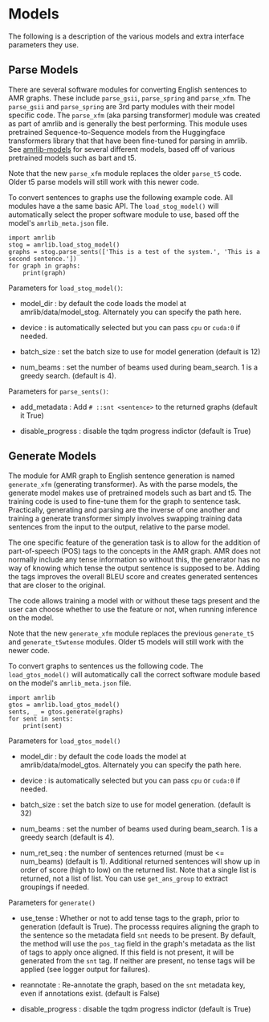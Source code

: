 # Models
The following is a description of the various models and extra interface parameters they use.


## Parse Models

There are several software modules for converting English sentences to AMR graphs.
These include `parse_gsii`, `parse_spring` and `parse_xfm`. The `parse_gsii` and `parse_spring` are
3rd party modules with their model specific code.  The `parse_xfm` (aka parsing transformer) module was
created as part of amrlib and is generally the best performing.  This module uses pretrained Sequence-to-Sequence
models from the Huggingface transformers library that that have been fine-tuned for parsing in amrlib.
See [amrlib-models](https://github.com/bjascob/amrlib-models) for several different models, based off of
various pretrained models such as bart and t5.

Note that the new `parse_xfm` module replaces the older `parse_t5` code. Older t5 parse models
will still work with this newer code.

To convert sentences to graphs use the following example code.  All modules have a the same basic API. The `load_stog_model()` will automatically select the proper software module to use, based off the model's `amrlib_meta.json` file.
```
import amrlib
stog = amrlib.load_stog_model()
graphs = stog.parse_sents(['This is a test of the system.', 'This is a second sentence.'])
for graph in graphs:
    print(graph)
```

Parameters for `load_stog_model()`:

* model_dir : by default the code loads the model at amrlib/data/model_stog. Alternately you can specify the path here.

* device : is automatically selected but you can pass `cpu` or `cuda:0` if needed.

* batch_size : set the batch size to use for model generation (default is 12)

* num_beams : set the number of beams used during beam_search. 1 is a greedy search. (default is 4).


Parameters for `parse_sents()`:

* add_metadata : Add `# ::snt <sentence>` to the returned graphs (default it True)

* disable_progress : disable the tqdm progress indictor (default is True)



## Generate Models

The module for AMR graph to English sentence generation is named `generate_xfm` (generating transformer).
As with the parse models, the generate model makes use of pretrained models such as bart and t5.
The training code is used to fine-tune them for the graph to sentence task. Practically, generating and parsing
are the inverse of one another and training a generate transformer simply involves swapping training data sentences
from the input to the output, relative to the parse model.

The one specific feature of the generation task is to allow for the addition of part-of-speech (POS) tags
to the concepts in the AMR graph.  AMR does not normally include any tense information so without this,
the generator has no way of knowing which tense the output sentence is supposed to be.  Adding the tags
improves the overall BLEU score and creates generated sentences that are closer to the original.

The code allows training a model with or without these tags present and the user can choose whether to use
the feature or not, when running inference on the model.

Note that the new `generate_xfm` module replaces the previous `generate_t5` and `generate_t5wtense` modules. Older t5 models will still work with the newer code.

To convert graphs to sentences us the following code. The `load_gtos_model()` will automatically call the correct software module based on the model's `amrlib_meta.json` file.
```
import amrlib
gtos = amrlib.load_gtos_model()
sents, _ = gtos.generate(graphs)
for sent in sents:
    print(sent)
```

Parameters for `load_gtos_model()`

* model_dir  : by default the code loads the model at amrlib/data/model_gtos. Alternately you can specify the path here.

* device     : is automatically selected but you can pass `cpu` or `cuda:0` if needed.

* batch_size : set the batch size to use for model generation. (default is 32)

* num_beams  : set the number of beams used during beam_search. 1 is a greedy search (default is 4).

* num_ret_seq : the number of sentences returned (must be <= num_beams) (default is 1).
Additional returned sentences will show up in order of score (high to low) on the returned list.
Note that a single list is returned, not a list of list. You can use `get_ans_group`  to extract
groupings if needed.


Parameters for `generate()`

* use_tense  : Whether or not to add tense tags to the graph, prior to generation (default is True).
The processs requires aligning the graph to the sentence so the metadata field `snt` needs to be present.
By default, the method will use the `pos_tag` field in the graph's metadata as the list of tags to apply
once aligned. If this field is not present, it will be generated from the `snt` tag. If neither are present,
no tense tags will be applied (see logger output for failures).

* reannotate : Re-annotate the graph, based on the `snt` metadata key, even if annotations exist. (default is False)

* disable_progress : disable the tqdm progress indictor (default is True)
